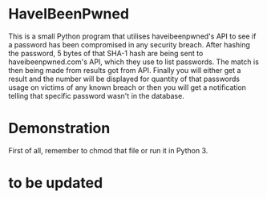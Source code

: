 # HaveIBeenPwned
This is a small Python program that utilises haveibeenpwned's API to see if a password has been compromised in any security breach.
After hashing the password, 5 bytes of that SHA-1 hash are being sent to haveibeenpwned.com's API, which they use to list passwords.
The match is then being made from results got from API.
Finally you will either get a result and the number will be displayed for quantity of that passwords usage on victims of any known breach or then you will get a notification telling that specific password wasn't in the database. 

# Demonstration
First of all, remember to chmod that file or run it in Python 3.

# to be updated

